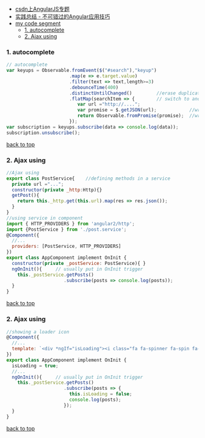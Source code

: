 - [csdn上AngularJS专题](http://lib.csdn.net/base/23)
- [实践总结 - 不可错过的Angular应用技巧](https://my.oschina.net/blogshi/blog/293631#comment-list)
- [my code segment](#top)
  - [1. autocomplete](#autocomplete)
  - [2. Ajax using](#Ajax-using)

<h3 id="autocomplete">1. autocomplete</h3>

```javascript
// autocomplete
var keyups = Observable.fromEvent($("#search"),"keyup")
                       .map(e => e.target.value)
                       .filter(text => text,length>=3)
                       .debounceTime(400)
                       .distinctUntilChanged()         //erase duplicate word
                       .flatMap(searchItem => {        // switch to another stream
                          var url ="http://....";
                          var promise = $.getJSON(url);            //wrap to promise
                          return Observable.fromPromise(promise);  //wrap promise to Observable
                       });
var subscription = keyups.subscribe(data => console.log(data));
subscription.unsubscribe();
```

[back to top](#top)

<h3 id="Ajax-using">2. Ajax using</h3>

```javascript
//Ajax using
export class PostService{    //defining methods in a service
  private url ="...";
  constructor(private _http:Http){}
  getPost(){
    return this._http.get(this.url).map(res => res.json());
  }
}
//using service in component
import { HTTP_PROVIDERS } from 'angular2/http';
import {PostService } from './post.service';
@Component({
  //...
  providers: [PostService, HTTP_PROVIDERS]
})
export class AppComponent implement OnInit {
  constructor(private _postService: PostService){ }
  ngOnInit(){     // usually put in OnInit trigger
    this._postService.getPosts()
                     .subscribe(posts => console.log(posts));
  }
}
```

[back to top](#top)

<h3 id="Ajax-using">2. Ajax using</h3>

```javascript
//showing a loader icon
@Component({
  //...
  template: `<div *ngIf="isLoading"><i class="fa fa-spinner fa-spin fa-3x"></i></div>`  <!-- using font awesome-->
})
export class AppComponent implement OnInit {
  isLoading = true;
  //...
  ngOnInit(){     // usually put in OnInit trigger
    this._postService.getPosts()
                     .subscribe(posts => {
                       this.isLoading = false;
                       console.log(posts);
                     });
  }
}
```

[back to top](#top)
